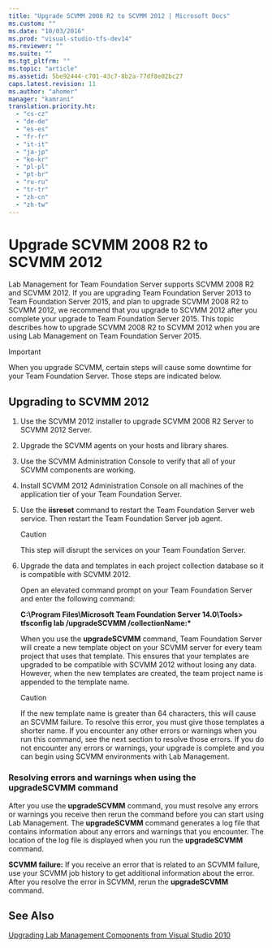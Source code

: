 ```yaml
---
title: "Upgrade SCVMM 2008 R2 to SCVMM 2012 | Microsoft Docs"
ms.custom: ""
ms.date: "10/03/2016"
ms.prod: "visual-studio-tfs-dev14"
ms.reviewer: ""
ms.suite: ""
ms.tgt_pltfrm: ""
ms.topic: "article"
ms.assetid: 5be92444-c701-43c7-8b2a-77df8e02bc27
caps.latest.revision: 11
ms.author: "ahomer"
manager: "kamrani"
translation.priority.ht: 
  - "cs-cz"
  - "de-de"
  - "es-es"
  - "fr-fr"
  - "it-it"
  - "ja-jp"
  - "ko-kr"
  - "pl-pl"
  - "pt-br"
  - "ru-ru"
  - "tr-tr"
  - "zh-cn"
  - "zh-tw"
---
```

# Upgrade SCVMM 2008 R2 to SCVMM 2012
Lab Management for Team Foundation Server supports SCVMM 2008 R2 and SCVMM 2012. If you are upgrading Team Foundation Server 2013 to Team Foundation Server 2015, and plan to upgrade SCVMM 2008 R2 to SCVMM 2012, we recommend that you upgrade to SCVMM 2012 after you complete your upgrade to Team Foundation Server 2015. This topic describes how to upgrade SCVMM 2008 R2 to SCVMM 2012 when you are using Lab Management on Team Foundation Server 2015.  
  
> [!IMPORTANT]
>  When you upgrade SCVMM, certain steps will cause some downtime for your Team Foundation Server. Those steps are indicated below.  
  
## Upgrading to SCVMM 2012  
  
1.  Use the SCVMM 2012 installer to upgrade SCVMM 2008 R2 Server to SCVMM 2012 Server.  
  
2.  Upgrade the SCVMM agents on your hosts and library shares.  
  
3.  Use the SCVMM Administration Console to verify that all of your SCVMM components are working.  
  
4.  Install SCVMM 2012 Administration Console on all machines of the application tier of your Team Foundation Server.  
  
5.  Use the **iisreset** command to restart the Team Foundation Server web service. Then restart the Team Foundation Server job agent.  
  
    > [!CAUTION]
    >  This step will disrupt the services on your Team Foundation Server.  
  
6.  Upgrade the data and templates in each project collection database so it is compatible with SCVMM 2012.  
  
     Open an elevated command prompt on your Team Foundation Server and enter the following command:  
  
     **C:\Program Files\Microsoft Team Foundation Server 14.0\Tools> tfsconfig lab /upgradeSCVMM /collectionName:\***  
  
     When you use the **upgradeSCVMM** command, Team Foundation Server will create a new template object on your SCVMM server for every team project that uses that template. This ensures that your templates are upgraded to be compatible with SCVMM 2012 without losing any data. However, when the new templates are created, the team project name is appended to the template name.  
  
    > [!CAUTION]
    >  If the new template name is greater than 64 characters, this will cause an SCVMM failure. To resolve this error, you must give those templates a shorter name. If you encounter any other errors or warnings when you run this command, see the next section to resolve those errors. If you do not encounter any errors or warnings, your upgrade is complete and you can begin using SCVMM environments with Lab Management.  
  
### Resolving errors and warnings when using the upgradeSCVMM command  
 After you use the **upgradeSCVMM** command, you must resolve any errors or warnings you receive then rerun the command before you can start using Lab Management. The **upgradeSCVMM** command generates a log file that contains information about any errors and warnings that you encounter. The location of the log file is displayed when you run the **upgradeSCVMM** command.  
  
 **SCVMM failure:** If you receive an error that is related to an SCVMM failure, use your SCVMM job history to get additional information about the error. After you resolve the error in SCVMM, rerun the **upgradeSCVMM** command.  
  
## See Also  
 [Upgrading Lab Management Components from Visual Studio 2010](http://msdn.microsoft.com/en-us/41cc4ddb-a118-4176-ada9-ee713e5596a2)